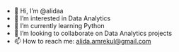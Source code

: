 - 👋 Hi, I’m @alidaa
- 👀 I’m interested in Data Analytics
- 🌱 I’m currently learning Python
- 💞️ I’m looking to collaborate on Data Analytics projects
- 📫 How to reach me: alida.amrekul@gmail.com

<!---
alidaa/alidaa is a ✨ special ✨ repository because its `README.md` (this file) appears on your GitHub profile.
You can click the Preview link to take a look at your changes.
--->
